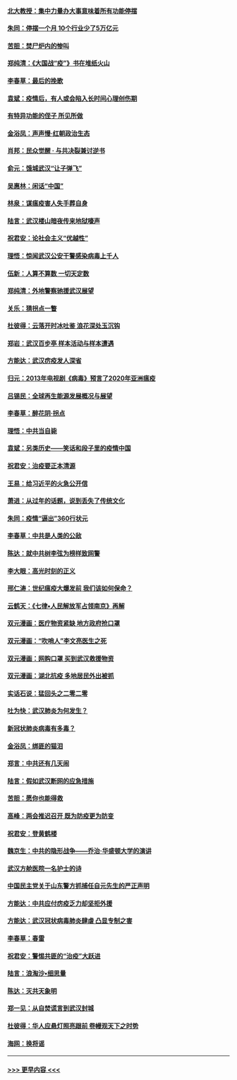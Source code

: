 #### [北大教授：集中力量办大事意味着所有功能停摆](../pages/nsc993/n11904800.md?t=03010231) 
#### [朱同：停摆一个月 10个行业少了5万亿元](../pages/nsc993/n11904498.md?t=03010231) 
#### [苦胆：焚尸炉内的惨叫](../pages/nsc993/n11904479.md?t=03010231) 
#### [郑纯清：《大国战“疫”》书在堆纸火山](../pages/nsc993/n11904450.md?t=03010231) 
#### [李春草：最后的挽歌](../pages/nsc993/n11904441.md?t=03010231) 
#### [袁斌：疫情后，有人或会陷入长时间心理创伤期](../pages/nsc993/n11901514.md?t=03010231) 
#### [有特异功能的侄子 所见所做](../pages/nsc993/n11901154.md?t=03010231) 
#### [金浴凤：声声慢‧红朝政治生态](../pages/nsc993/n11899553.md?t=03010231) 
#### [肖邦：民众觉醒 · 与共决裂兼讨逆书](../pages/nsc993/n11898435.md?t=03010231) 
#### [俞元：饿城武汉“让子弹飞”](../pages/nsc993/n11898344.md?t=03010231) 
#### [吴惠林：闲话“中国”](../pages/nsc993/n11898182.md?t=03010231) 
#### [林泉：谋瘟疫害人失手葬自身](../pages/nsc993/n11897892.md?t=03010231) 
#### [陆言：武汉楼山暗夜传来地狱嚎声](../pages/nsc993/n11897033.md?t=03010231) 
#### [祝君安：论社会主义“优越性”](../pages/nsc993/n11897005.md?t=03010231) 
#### [理悟：惊闻武汉公安干警感染病毒上千人](../pages/nsc993/n11896947.md?t=03010231) 
#### [伍新：人算不算数 一切天定数](../pages/nsc993/n11893372.md?t=03010231) 
#### [郑纯清：外地警察驰援武汉展望](../pages/nsc993/n11893115.md?t=03010231) 
#### [关乐：猜拐点一瞥](../pages/nsc993/n11893020.md?t=03010231) 
#### [杜彼得：云落开时冰吐鉴 浪花深处玉沉钩](../pages/nsc993/n11892107.md?t=03010231) 
#### [郑岩：武汉百步亭 样本活动与样本遭遇](../pages/nsc993/n11892310.md?t=03010231) 
#### [方能达：武汉疠疫发人深省](../pages/nsc993/n11891376.md?t=03010231) 
#### [归元：2013年电视剧《病毒》预言了2020年亚洲瘟疫](../pages/nsc993/n11891126.md?t=03010231) 
#### [吕锡民：全球再生能源发展概况与展望](../pages/nsc993/n11890613.md?t=03010231) 
#### [李春草：醉花阴·拐点](../pages/nsc993/n11890567.md?t=03010231) 
#### [理悟：中共当自毙](../pages/nsc993/n11890559.md?t=03010231) 
#### [袁斌：另类历史——笑话和段子里的疫情中国](../pages/nsc993/n11889243.md?t=03010231) 
#### [祝君安：治疫要正本清源](../pages/nsc993/n11889085.md?t=03010231) 
#### [王易：给习近平的火急公开信](../pages/nsc993/n11888225.md?t=03010231) 
#### [萧进：从过年的话题，说到丢失了传统文化](../pages/nsc993/n11887732.md?t=03010231) 
#### [朱同：疫情“逼出”360行状元](../pages/nsc993/n11887678.md?t=03010231) 
#### [李春草：中共是人类的公敌](../pages/nsc993/n11887656.md?t=03010231) 
#### [陈达：就中共树李弦为榜样致网警](../pages/nsc993/n11887625.md?t=03010231) 
#### [李大眼：高光时刻的正义](../pages/nsc993/n11887585.md?t=03010231) 
#### [邢仁涛：世纪瘟疫大爆发前 我们该如何保命？](../pages/nsc993/n11887535.md?t=03010231) 
#### [云鹤天：《七律▪人民解放军占领南京》再解](../pages/nsc993/n11887524.md?t=03010231) 
#### [双元漫画：医疗物资紧缺 地方政府抢口罩](../pages/nsc993/n11884744.md?t=03010231) 
#### [双元漫画：“吹哨人”李文亮医生之死](../pages/nsc993/n11884705.md?t=03010231) 
#### [双元漫画：网购口罩 买到武汉救援物资](../pages/nsc993/n11884670.md?t=03010231) 
#### [双元漫画：湖北抗疫 多地居民外出被抓](../pages/nsc993/n11884643.md?t=03010231) 
#### [实话石说：猛回头之二零二零](../pages/nsc993/n11883968.md?t=03010231) 
#### [吐为快：武汉肺炎为何发生？](../pages/nsc993/n11882180.md?t=03010231) 
#### [新冠状肺炎病毒有多毒？](../pages/nsc993/n11881790.md?t=03010231) 
#### [金浴凤：绑匪的猫泪](../pages/nsc993/n11880664.md?t=03010231) 
#### [郑言：中共还有几天闹](../pages/nsc993/n11880645.md?t=03010231) 
#### [陆言：假如武汉断网的应急措施](../pages/nsc993/n11880619.md?t=03010231) 
#### [苦胆：愿你也能得救](../pages/nsc993/n11880601.md?t=03010231) 
#### [高峰：两会推迟召开  既为防疫更为防变](../pages/nsc993/n11879977.md?t=03010231) 
#### [祝君安：登黄鹤楼](../pages/nsc993/n11880583.md?t=03010231) 
#### [魏京生：中共的隐形战争——乔治‧华盛顿大学的演讲](../pages/nsc993/n11879765.md?t=03010231) 
#### [武汉方舱医院一名护士的诗](../pages/nsc993/n11878480.md?t=03010231) 
#### [中国民主党关于山东警方抓捕任自元先生的严正声明](../pages/nsc993/n11877506.md?t=03010231) 
#### [方能达：中共应付疠疫乏力却坚拒外援](../pages/nsc993/n11877497.md?t=03010231) 
#### [方能达：武汉冠状病毒肺炎肆虐 凸显专制之害](../pages/nsc993/n11877475.md?t=03010231) 
#### [李春草：春雷](../pages/nsc993/n11876287.md?t=03010231) 
#### [祝君安：警惕共匪的“治疫”大跃进](../pages/nsc993/n11876084.md?t=03010231) 
#### [陆言：浪淘沙•细思量](../pages/nsc993/n11876071.md?t=03010231) 
#### [陈达：灭共天象明](../pages/nsc993/n11876063.md?t=03010231) 
#### [郑一见：从自焚谎言到武汉封城](../pages/nsc993/n11875621.md?t=03010231) 
#### [杜彼得：华人应悬灯照亮跟前 卷幔观天下之时势](../pages/nsc993/n11874822.md?t=03010231) 
#### [海网：换将谣](../pages/nsc993/n11873712.md?t=03010231) 

----
#### [ >>> 更早内容 <<< ](../indexes/nsc993-earlier.md)
